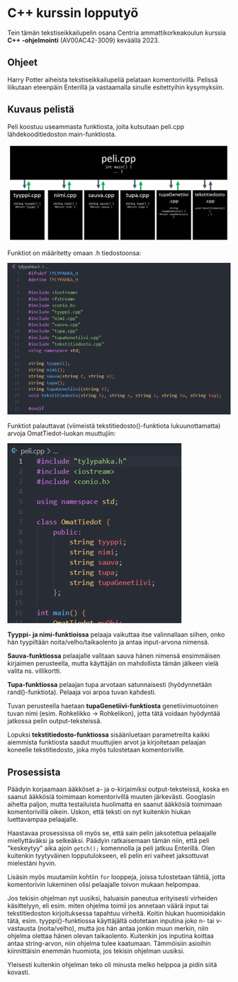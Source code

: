 # C++ kurssin lopputyö

Tein tämän tekstiseikkailupelin osana Centria ammattikorkeakoulun kurssia **C++ -ohjelmointi** (AV00AC42-3009) keväällä 2023.

## Ohjeet

Harry Potter aiheista tekstiseikkailupeliä pelataan komentorivillä. Pelissä liikutaan eteenpäin Enterillä ja vastaamalla sinulle esitettyihin kysymyksiin.

## Kuvaus pelistä

Peli koostuu useammasta funktiosta, joita kutsutaan peli.cpp lähdekooditiedoston main-funktiosta.

![pelikuvaus][pelikuvaus]

[pelikuvaus]: kuvat/pelikuvaus.jpg


Funktiot on määritetty omaan .h tiedostoonsa:

![tylypahka_h][tylypahka_h]

[tylypahka_h]: kuvat/tylypahka_h.jpg


Funktiot palauttavat (viimeistä tekstitiedosto()-funktiota lukuunottamatta) arvoja OmatTiedot-luokan muuttujiin:

![OmatTiedot][OmatTiedot]

[OmatTiedot]: kuvat/OmatTiedot.jpg



**Tyyppi- ja nimi-funktioissa** pelaaja vaikuttaa itse valinnallaan siihen, onko hän tyypiltään noita/velho/taikaolento ja antaa input-arvona nimensä.

**Sauva-funktiossa** pelaajalle valitaan sauva hänen nimensä ensimmäisen kirjaimen perusteella, mutta käyttäjän on mahdollista tämän jälkeen vielä valita ns. villikortti.

**Tupa-funktiossa** pelaajan tupa arvotaan satunnaisesti (hyödynnetään rand()-funktiota). Pelaaja voi arpoa tuvan kahdesti.

Tuvan perusteella haetaan **tupaGenetiivi-funktiosta** genetiivimuotoinen tuvan nimi (esim. Rohkelikko -> Rohkelikon), jotta tätä voidaan hyödyntää jatkossa pelin output-teksteissä.

Lopuksi **tekstitiedosto-funktiossa** sisäänluetaan parametreilta kaikki aiemmista funktiosta saadut muuttujien arvot ja kirjoitetaan pelaajan koneelle tekstitiedosto, joka myös tulostetaan komentoriville.


## Prosessista

Päädyin korjaamaan ääkköset a- ja o-kirjaimiksi output-teksteissä, koska en saanut ääkkösiä toimimaan komentorivillä muuten järkevästi. Googlasin aihetta paljon, mutta testailuista huolimatta en saanut ääkkösiä toimimaan komentorivillä oikein.
Uskon, että teksti on nyt kuitenkin hiukan luettavampaa pelaajalle.

Haastavaa prosessissa oli myös se, että sain pelin jaksotettua pelaajalle miellyttäväksi ja selkeäksi. Päädyin ratkaisemaan tämän niin, että peli "keskeytyy" aika ajoin ```getch();``` komennolla ja peli jatkuu Enterillä.
Olen kuitenkin tyytyväinen lopputulokseen, eli pelin eri vaiheet jaksottuvat mielestäni hyvin. 

Lisäsin myös muutamiin kohtiin ```for``` looppeja, joissa tulostetaan tähtiä, jotta komentorivin lukeminen olisi pelaajalle toivon mukaan helpompaa.

Jos tekisin ohjelman nyt uusiksi, haluaisin paneutua erityisesti virheiden käsittelyyn, eli esim. miten ohjelma toimii jos annetaan väärä input tai tekstitiedoston kirjoituksessa tapahtuu virheitä.
Koitin hiukan huomioidakin tätä, esim. tyyppi()-funktiossa käyttäjältä odotetaan inputina joko n- tai v-vastausta (noita/velho), mutta jos hän antaa jonkin muun merkin, niin ohjelma olettaa hänen olevan taikaolento.
Kuitenkin jos inputina koittaa antaa string-arvon, niin ohjelma tulee kaatumaan. Tämmöisiin asioihin kiinnittäisin enemmän huomiota, jos tekisin ohjelman uusiksi.

Yleisesti kuitenkin ohjelman teko oli minusta melko helppoa ja pidin siitä kovasti.
